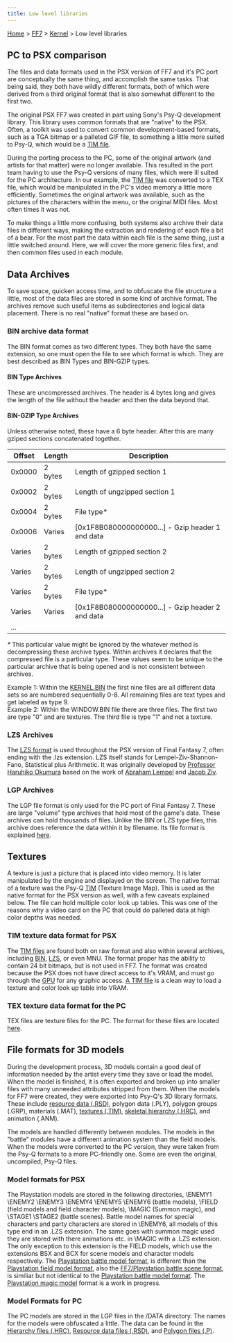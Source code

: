 ```yaml
---
title: Low level libraries
---
```


[Home](../../Main%20Page.md) > [FF7](../../FF7.md) > [Kernel](../Kernel.md) > Low level libraries

## PC to PSX comparison

The files and data formats used in the PSX version of FF7 and it's PC
port are conceptually the same thing, and accomplish the same tasks.
That being said, they both have wildly different formats, both of which
were derived from a third original format that is also somewhat
different to the first two.

The original PSX FF7 was created in part using Sony's Psy-Q development
library. This library uses common formats that are "native" to the PSX.
Often, a toolkit was used to convert common development-based formats,
such as a TGA bitmap or a palleted GIF file, to something a little more
suited to Psy-Q, which would be a [TIM file][].

During the porting process to the PC, some of the original artwork (and
artists for that matter) were no longer available. This resulted in the
port team having to use the Psy-Q versions of many files, which were ill
suited for the PC architecture. In our example, the [TIM file][] was
converted to a TEX file, which would be manipulated in the PC's video
memory a little more efficiently. Sometimes the original artwork was
available, such as the pictures of the characters within the menu, or
the original MIDI files. Most often times it was not.

To make things a little more confusing, both systems also archive their
data files in different ways, making the extraction and rendering of
each file a bit of a bear. For the most part the data within each file
is the same thing, just a little switched around. Here, we will cover
the more generic files first, and then common files used in each module.

## Data Archives

To save space, quicken access time, and to obfuscate the file structure
a little, most of the data files are stored in some kind of archive
format. The archives remove such useful items as subdirectories and
logical data placement. There is no real "native" format these are based
on.

### BIN archive data format

The BIN format comes as two different types. They both have the same
extension, so one must open the file to see which format is which. They
are best described as BIN Types and BIN-GZIP types.

#### BIN Type Archives

These are uncompressed archives. The header is 4 bytes long and gives
the length of the file without the header and then the data beyond that.

#### BIN-GZIP Type Archives

Unless otherwise noted, these have a 6 byte header. After this are many
gziped sections concatenated together.

| Offset | Length  | Description                                        |
|--------|---------|----------------------------------------------------|
| 0x0000 | 2 bytes | Length of gzipped section 1                        |
| 0x0002 | 2 bytes | Length of ungzipped section 1                      |
| 0x0004 | 2 bytes | File type\*                                        |
| 0x0006 | Varies  | \[0x1F8B080000000000...\] - Gzip header 1 and data |
| Varies | 2 bytes | Length of gzipped section 2                        |
| Varies | 2 bytes | Length of ungzipped section 2                      |
| Varies | 2 bytes | File type\*                                        |
| Varies | Varies  | \[0x1F8B080000000000...\] - Gzip header 2 and data |
| ...    |         |                                                    |

  
*\** This particular value might be ignored by the whatever method is
decompressing these archive types. Within archives it declares that the
compressed file is a particular type. These values seem to be unique to
the particular archive that is being opened and is not consistent
between archives.

Example 1: Within the [KERNEL.BIN][] the first nine files are all
different data sets so are numbered sequentially 0-8. All remaining
files are text types and get labeled as type 9.  
Example 2: Within the WINDOW.BIN file there are three files. The first
two are type "0" and are textures. The third file is type "1" and not a
texture.

### LZS Archives

The [LZS format][] is used throughout the PSX version of Final Fantasy
7, often ending with the .lzs extension. LZS itself stands for
Lempel-Ziv-Shannon-Fano, Statistical plus Arithmetic. It was originally
developed by [Professor Haruhiko Okumura][] based on the work of
[Abraham Lempel][] and [Jacob Ziv][].

### LGP Archives

The LGP file format is only used for the PC port of Final Fantasy 7.
These are large "volume" type archives that hold most of the game's
data. These archives can hold thousands of files. Unlike the BIN or LZS
type files, this archive does reference the data within it by filename.
Its file format is explained [here][].

## Textures

A texture is just a picture that is placed into video memory. It is
later manipulated by the engine and displayed on the screen. The native
format of a texture was the Psy-Q [TIM][TIM file] (Texture Image Map).
This is used as the native format for the PSX version as well, with a
few caveats explained below. The file can hold multiple color look up
tables. This was one of the reasons why a video card on the PC that
could do palleted data at high color depths was needed.

### TIM texture data format for PSX

The [TIM files][TIM file] are found both on raw format and also within
several archives, including [BIN][], [LZS][], or even MNU. The format
proper has the ability to contain 24 bit bitmaps, but is not used in
FF7. The format was created because the PSX does not have direct access
to it's VRAM, and must go through the [GPU][] for any graphic access. [A
TIM file][TIM file] is a clean way to load a texture and color look up
table into VRAM.

### TEX texture data format for the PC

TEX files are texture files for the PC. The format for these files are
located [here][1].

## File formats for 3D models

During the development process, 3D models contain a good deal of
information needed by the artist every time they save or load the model.
When the model is finished, it is often exported and broken up into
smaller files with many unneeded attributes stripped from them. When the
models for FF7 were created, they were exported into Psy-Q's 3D library
formats. These include [resource data (.RSD)][], polygon data (.PLY),
polygon groups (.GRP), materials (.MAT), [textures (.TIM)][], [skeletal
hierarchy (.HRC)][], and animation (.ANM).

The models are handled differently between modules. The models in the
"battle" modules have a different animation system than the field
models. When the models were converted to the PC version, they were
taken from the Psy-Q formats to a more PC-friendly one. Some are even
the original, uncompiled, Psy-Q files.

### Model formats for PSX

The Playstation models are stored in the following directories, \\ENEMY1
\\ENEMY2 \\ENEMY3 \\ENEMY4 \\ENEMY5 \\ENEMY6 (battle models), \\FIELD
(field models and field character models), \\MAGIC (Summon magic), and
\\STAGE1 \\STAGE2 (battle scenes). Battle model names for special
characters and party characters are stored in \\ENEMY6, all models of
this type end in an .LZS extension. The same goes with summon magic used
they are stored with there animations etc. in \\MAGIC with a .LZS
extension. The only exception to this extension is the FIELD models,
which use the extensions BSX and BCX for scene models and character
models respectively. The [Playstation battle model format][], is
different than the [Playstation field model format][], also the
[FF7/Playstation battle scene format][], is similiar but not identical
to the [Playstation battle model format][]. The [Playstation magic
model][] format is a work in progress.

### Model Formats for PC

The PC models are stored in the LGP files in the /DATA directory. The
names for the models were obfuscated a little. The data can be found in
the [Hierarchy files (.HRC)][skeletal hierarchy (.HRC)], [Resource data
files (.RSD)][resource data (.RSD)], and [Polygon files (.P)][].

  [TIM file]: ../../PSX/TIM%20format.md "wikilink"
  [KERNEL.BIN]: Kernel.bin.md "wikilink"
  [LZS format]: ../LZS%20format.md "wikilink"
  [Professor Haruhiko Okumura]: http://oku.edu.mie-u.ac.jp/~okumura/index-e.html
  [Abraham Lempel]: http://www.hpl.hp.com/about/bios/abraham_lempel.html
  [Jacob Ziv]: http://www.marconifoundation.org/pages/dynamic/fellows/fellow_details.php?roster_id=23
  [here]: ../LGP%20format.md "wikilink"
  [BIN]: Low%20level%20libraries.md#BIN%20archive%20data%20format
    "wikilink"
  [LZS]: Low%20level%20libraries.md#LZS%20Archives "wikilink"
  [GPU]: ../../PSX/GPU.md "wikilink"
  [1]: ../TEX%20format.md "wikilink"
  [resource data (.RSD)]: ../../PSX/RSD.md "wikilink"
  [textures (.TIM)]: ../../PSX/TIM%20file.md "wikilink"
  [skeletal hierarchy (.HRC)]: ../../PSX/HRC.md "wikilink"
  [Playstation battle model format]: ../Playstation%20Battle%20Model%20Format.md
    "wikilink"
  [Playstation field model format]: ../Field/BSX.md "wikilink"
  [FF7/Playstation battle scene format]: ../Playstation%20battle%20scene%20format.md
    "wikilink"
  [Playstation magic model]: ../Playstation%20magic%20model.md "wikilink"
  [Polygon files (.P)]: ../P.md "wikilink"
